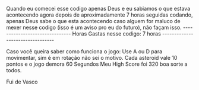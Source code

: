 Quando eu comecei esse codigo apenas Deus e eu sabiamos o que estava acontecendo
agora depois de aproximadamente 7 horas seguidas codando, apenas Deus sabe o que esta acontecendo
caso alguem for maluco de mexer nesse codigo (isso é um aviso pro eu do futuro), não façam isso.
------------------------------- Horas Gastas nesse codigo: 7 horas ---------------------------------


Caso você queira saber como funciona o jogo:
Use A ou D para movimentar, sim é em rotação não sei o motivo.
Cada asteroid vale 10 pontos e o jogo demora 60 Segundos
Meu High Score foi 320 boa sorte a todos.


Fui de Vasco
